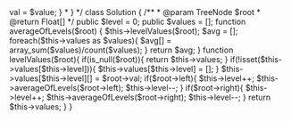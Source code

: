 <?php
/**
 * Definition for a binary tree node.
 * class TreeNode {
 *     public $val = null;
 *     public $left = null;
 *     public $right = null;
 *     function __construct($value) { $this->val = $value; }
 * }
 */
class Solution {

    /**
     * @param TreeNode $root
     * @return Float[]
     */
    public $level = 0;
    public $values = [];
    function averageOfLevels($root) {
        $this->levelValues($root);
        $avg = [];
        foreach($this->values as $values){
            $avg[] = array_sum($values)/count($values);
        }
        return $avg;
    }
    
    function levelValues($root){
        if(is_null($root)){
            return $this->values;
        }        
        if(!isset($this->values[$this->level])){
            $this->values[$this->level] = [];
        }
        $this->values[$this->level][] = $root->val;
        if($root->left){
            $this->level++;
            $this->averageOfLevels($root->left);
            $this->level--;
        }
        if($root->right){
            $this->level++;
            $this->averageOfLevels($root->right);
            $this->level--;
        }
        return $this->values;
    }
}
